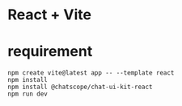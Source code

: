# React + Vite

# requirement

```
npm create vite@latest app -- --template react
npm install
npm install @chatscope/chat-ui-kit-react
npm run dev
```
